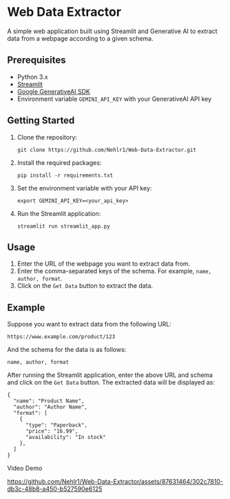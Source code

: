  Web Data Extractor
===============

A simple web application built using Streamlit and Generative AI to extract data from a webpage according to a given schema.

Prerequisites
-------------

* Python 3.x
* [Streamlit](https://streamlit.io/)
* [Google GenerativeAI SDK](https://github.com/google/generative-ai-python)
* Environment variable `GEMINI_API_KEY` with your GenerativeAI API key

Getting Started
---------------

1. Clone the repository:

   ```
   git clone https://github.com/Nehlr1/Web-Data-Extractor.git
   ```

2. Install the required packages:

   ```
   pip install -r requirements.txt
   ```

3. Set the environment variable with your API key:

   ```
   export GEMINI_API_KEY=<your_api_key>
   ```

4. Run the Streamlit application:

   ```
   streamlit run streamlit_app.py
   ```

Usage
-----

1. Enter the URL of the webpage you want to extract data from.
2. Enter the comma-separated keys of the schema. For example, `name, author, format`.
3. Click on the `Get Data` button to extract the data.

Example
-------

Suppose you want to extract data from the following URL:

```
https://www.example.com/product/123
```

And the schema for the data is as follows:

```
name, author, format
```

After running the Streamlit application, enter the above URL and schema and click on the `Get Data` button. The extracted data will be displayed as:

```
{
  "name": "Product Name",
  "author": "Author Name",
  "format": [
    {
      "type": "Paperback",
      "price": "16.99",
      "availability": "In stock"
    },
  ]
}
```

Video Demo

https://github.com/Nehlr1/Web-Data-Extractor/assets/87631464/302c7810-db3c-48b8-a450-b527590e6125


